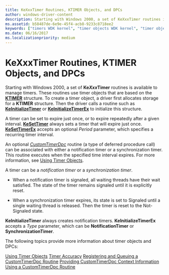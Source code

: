 ```yaml
---
title: KeXxxTimer Routines, KTIMER Objects, and DPCs
author: windows-driver-content
description: Starting with Windows 2000, a set of KeXxxTimer routines is available to manage timers.
ms.assetid: b58487de-6e9e-45f4-acb8-9233c8718ee2
keywords: ["timers WDK kernel", "timer objects WDK kernel", "timer objects WDK kernel , about timer objects", "deferred procedure calls WDK kernel", "DPCs WDK kernel", "kernel dispatcher objects WDK , timer objects", "dispatcher objects WDK kernel , timer objects", "notification timers WDK kernel", "synchronization timers WDK kernel", "KTIMER", "KeXxxTimer routines", "KeInitializeTimer", "KeInitializeTimerEx", "KeSetTimer", "KeSetTimerEx", "CustomTimerDpc", "timeout intervals WDK kernel"]
ms.date: 06/16/2017
ms.localizationpriority: medium
---
```


# KeXxxTimer Routines, KTIMER Objects, and DPCs


Starting with Windows 2000, a set of **Ke*Xxx*Timer** routines is available to manage timers. These routines use timer objects that are based on the [**KTIMER**](https://msdn.microsoft.com/library/windows/hardware/ff554250) structure. To create a timer object, a driver first allocates storage for a **KTIMER** structure. Then the driver calls a routine such as [**KeInitializeTimer**](https://msdn.microsoft.com/library/windows/hardware/ff552168) or [**KeInitializeTimerEx**](https://msdn.microsoft.com/library/windows/hardware/ff552173) to initialize this structure.




A timer can be set to expire just once, or to expire repeatedly after a given interval. [**KeSetTimer**](https://msdn.microsoft.com/library/windows/hardware/ff553286) always sets a timer that will expire just once. [**KeSetTimerEx**](https://msdn.microsoft.com/library/windows/hardware/ff553292) accepts an optional *Period* parameter, which specifies a recurring timer interval.

An optional [*CustomTimerDpc*](https://msdn.microsoft.com/library/windows/hardware/ff542983) routine (a type of deferred procedure call) can be associated with either a notification timer or a synchronization timer. This routine executes when the specified time interval expires. For more information, see [Using Timer Objects](using-timer-objects.md).

A timer can be a *notification timer* or a *synchronization timer*.

-   When a notification timer is signaled, all waiting threads have their wait satisfied. The state of the timer remains signaled until it is explicitly reset.

-   When a synchronization timer expires, its state is set to Signaled until a single waiting thread is released. Then the timer is reset to the Not-Signaled state.

**KeInitializeTimer** always creates notification timers. **KeInitializeTimerEx** accepts a *Type* parameter, which can be **NotificationTimer** or **SynchronizationTimer**.

The following topics provide more information about timer objects and DPCs:

[Using Timer Objects](using-timer-objects.md)
[Timer Accuracy](timer-accuracy.md)
[Registering and Queuing a CustomTimerDpc Routine](registering-and-queuing-a-customtimerdpc-routine.md)
[Providing CustomTimerDpc Context Information](providing-customtimerdpc-context-information.md)
[Using a CustomTimerDpc Routine](using-a-customtimerdpc-routine.md)
 

 




